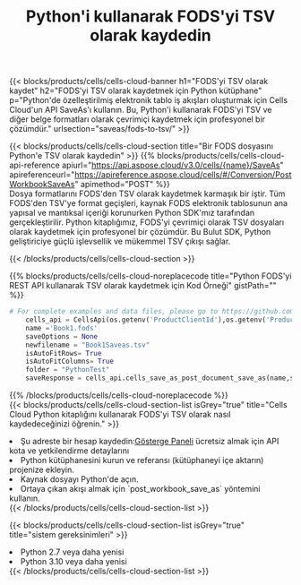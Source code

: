 ﻿---
title:  Python'i kullanarak FODS'yi TSV olarak kaydedin
description: FODS formatındaki dosyayı TSV formatındaki dosya olarak kaydetmek için Python için Aspose.Cells Cloud SDK'yı kullanma.
kwords: Excel, Save FODS as TSV, REST, Python
howto: How to save FODS as TSV using Aspose.Cells Cloud Python library.
---
{{< blocks/products/cells/cells-cloud-banner h1="FODS\'yi TSV olarak kaydet" h2="FODS\'yi TSV olarak kaydetmek için Python kütüphane" p="Python\'de özelleştirilmiş elektronik tablo iş akışları oluşturmak için Cells Cloud\'un API SaveAs\'ı kullanın. Bu, Python\'i kullanarak FODS\'yi TSV ve diğer belge formatları olarak çevrimiçi kaydetmek için profesyonel bir çözümdür." urlsection="saveas/fods-to-tsv/" >}}

{{< blocks/products/cells/cells-cloud-section title="Bir FODS dosyasını Python\'e TSV olarak kaydedin" >}}
{{% blocks/products/cells/cells-cloud-api-reference apiurl="https://api.aspose.cloud/v3.0/cells/{name}/SaveAs" apireferenceurl="https://apireference.aspose.cloud/cells/#/Conversion/PostWorkbookSaveAs" apimethod="POST" %}}
<br/>
Dosya formatlarını FODS'den TSV olarak kaydetmek karmaşık bir iştir. Tüm FODS'den TSV'ye format geçişleri, kaynak FODS elektronik tablosunun ana yapısal ve mantıksal içeriği korunurken Python SDK'mız tarafından gerçekleştirilir. Python kitaplığımız, FODS'yi çevrimiçi olarak TSV dosyaları olarak kaydetmek için profesyonel bir çözümdür. Bu Bulut SDK, Python geliştiriciye güçlü işlevsellik ve mükemmel TSV çıkışı sağlar.

{{< /blocks/products/cells/cells-cloud-section >}}

{{% blocks/products/cells/cells-cloud-noreplacecode title="Python FODS\'yi REST API kullanarak TSV olarak kaydetmek için Kod Örneği" gistPath="" %}}
  
```python
# For complete examples and data files, please go to https://github.com/aspose-cells-cloud/aspose-cells-cloud-python/
    cells_api = CellsApi(os.getenv('ProductClientId'),os.getenv('ProductClientSecret'))
    name ='Book1.fods'    
    saveOptions = None
    newfilename = "Book1Saveas.tsv"
    isAutoFitRows= True
    isAutoFitColumns= True
    folder = "PythonTest"
    saveResponse = cells_api.cells_save_as_post_document_save_as(name,save_options=saveOptions, newfilename=(folder +'/' + newfilename),folder=folder)
```
  
{{% /blocks/products/cells/cells-cloud-noreplacecode %}}
<br/>
{{< blocks/products/cells/cells-cloud-section-list isGrey="true" title="Cells Cloud Python kitaplığını kullanarak FODS\'yi TSV olarak nasıl kaydedeceğinizi öğrenin." >}}
<li> Şu adreste bir hesap kaydedin:<a href="https://dashboard.aspose.cloud/">Gösterge Paneli</a> ücretsiz almak için API kota ve yetkilendirme detaylarını</li>
<li>Python kütüphanesini kurun ve referansı (kütüphaneyi içe aktarın) projenize ekleyin.</li>
<li>Kaynak dosyayı Python'de açın.</li>
<li>Ortaya çıkan akışı almak için `post_workbook_save_as` yöntemini kullanın.</li>
{{< /blocks/products/cells/cells-cloud-section-list >}}

{{< blocks/products/cells/cells-cloud-section-list isGrey="true" title="sistem gereksinimleri" >}}
<li>Python 2.7 veya daha yenisi</li>
<li>Python 3.10 veya daha yenisi</li>
{{< /blocks/products/cells/cells-cloud-section-list >}}
